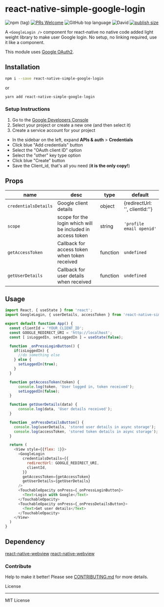 # react-native-simple-google-login

![npm (tag)](https://img.shields.io/npm/v/react-native-simple-google-login/latest) [![PRs Welcome](https://img.shields.io/badge/PRs-welcome-brightgreen.svg?style=flat-square)](http://makeapullrequest.com) ![GitHub top language](https://img.shields.io/github/languages/top/subhendukundu/react-native-simple-google-login) ![David](https://img.shields.io/david/subhendukundu/react-native-simple-google-login) [![publish size](https://badgen.net/packagephobia/publish/react-native-simple-google-login)](https://badgen.net/packagephobia/publish/react-native-simple-google-login)

A `<GoogleLogin />` component for react-native no native code added light weight library to make user Google login. No setup, no linking required, use it like a component.

This module uses [Google OAuth2](https://developers.google.com/identity/protocols/OAuth2).

## Installation

```sh
npm i --save react-native-simple-google-login
```

or

```sh
yarn add react-native-simple-google-login
```

### Setup Instructions

1. Go to the [Google Developers Console](https://console.developers.google.com/apis/dashboard)
2. Select your project or create a new one (and then select it)
3. Create a service account for your project
  - In the sidebar on the left, expand __APIs & auth__ > __Credentials__
  - Click blue "Add credentials" button
  - Select the "OAuth client ID" option
  - Select the "other" key type option
  - Click blue "Create" button
  - Save the Client_id, that's all you need (__it is the only copy!__)

## Props

| name | desc | type | default
| --- | --- | --- | --- |
| `credentialsDetails` | Google client details | object | {redirectUrl: '', clientId:''}
| `scope` | scope for the login which will be included in access token | string | `'profile email openid'`
| `getAccessToken` | Callback for access token when token received | function | `undefined`
| `getUserDetails` | Callback for user details when received | function | `undefined`

## Usage

```javascript
import React, { useState } from 'react';
import GoogleLogin, { userDetails, accessToken } from 'react-native-simple-google-login';

export default function App() {
  const clientId = 'YOUR_CLIENT_ID';
  const GOOGLE_REDIRECT_URI = 'http://localhost';
  const [ isLoggedIn, setLoggedIn ] = useState(false);

  function _onPressLoginButton() {
    if(isLoggedIn) {
      //do something else
    } else {
      setLoggedIn(true);
    }
  }

  function getAccessToken(token) {
      console.log(token, 'User logged in, token received');
      setLoggedIn(false);
  }

  function getUserDetails(data) {
      console.log(data, 'User details received');
  }

  function _onPressDetailsButton() {
    console.log(userDetails, 'stored user details in async storage');
    console.log(accessToken, 'stored token details in async storage');
  }

  return (
    <View style={{flex: 1}}>
      <GoogleLogin
        credentialsDetails={{
          redirectUrl: GOOGLE_REDIRECT_URI,
          clientId,
        }}
        getAccessToken={getAccessToken}
        getUserDetails={getUserDetails}
      />
      <TouchableOpacity onPress={_onPressLoginButton}>
        <Text>Login with Google</Text>
      </TouchableOpacity>
      <TouchableOpacity onPress={_onPressDetailsButton}>
        <Text>Get user details</Text>
      </TouchableOpacity>
    </View>
  )
}
```

## Dependency

[react-native-webview](https://github.com/react-native-community/react-native-webview)
[react-native-webview](https://github.com/react-native-community/async-storage)

### Contribute

Help to make it better! Please see [CONTRIBUTING.md](https://github.com/subhendukundu/react-native-simple-google-login/blob/master/CONTRIBUTING.md) for more details.

License

----
MIT License
